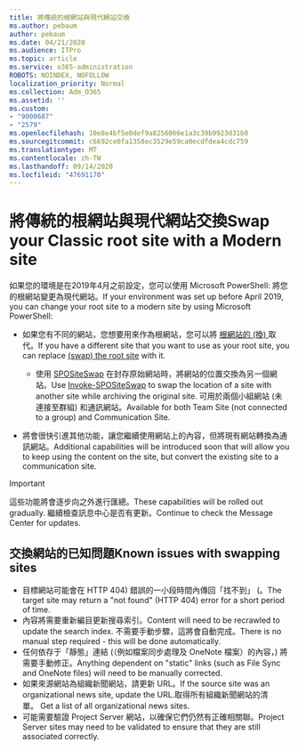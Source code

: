 ```yaml
---
title: 將傳統的根網站與現代網站交換
ms.author: pebaum
author: pebaum
ms.date: 04/21/2020
ms.audience: ITPro
ms.topic: article
ms.service: o365-administration
ROBOTS: NOINDEX, NOFOLLOW
localization_priority: Normal
ms.collection: Adm_O365
ms.assetid: ''
ms.custom:
- "9000687"
- "2579"
ms.openlocfilehash: 10e8e4bf5e0def9a8256066e1a3c39b9923d31b0
ms.sourcegitcommit: c6692ce0fa1358ec3529e59ca0ecdfdea4cdc759
ms.translationtype: MT
ms.contentlocale: zh-TW
ms.lasthandoff: 09/14/2020
ms.locfileid: "47691170"
---
```

# <a name="swap-your-classic-root-site-with-a-modern-site"></a><span data-ttu-id="91d6b-102">將傳統的根網站與現代網站交換</span><span class="sxs-lookup"><span data-stu-id="91d6b-102">Swap your Classic root site with a Modern site</span></span>

<span data-ttu-id="91d6b-103">如果您的環境是在2019年4月之前設定，您可以使用 Microsoft PowerShell: 將您的根網站變更為現代網站。</span><span class="sxs-lookup"><span data-stu-id="91d6b-103">If your environment was set up before April 2019, you can change your root site to a modern site by using Microsoft PowerShell:</span></span>

- <span data-ttu-id="91d6b-104">如果您有不同的網站，您想要用來作為根網站，您可以將 [ 根網站的 (換) ](https://docs.microsoft.com/sharepoint/modern-root-site) 取代。</span><span class="sxs-lookup"><span data-stu-id="91d6b-104">If you have a different site that you want to use as your root site, you can replace [(swap) the root site](https://docs.microsoft.com/sharepoint/modern-root-site) with it.</span></span> 
    - <span data-ttu-id="91d6b-105">使用 [SPOSiteSwap](https://docs.microsoft.com/powershell/module/sharepoint-online/invoke-spositeswap?view=sharepoint-ps) 在封存原始網站時，將網站的位置交換為另一個網站。</span><span class="sxs-lookup"><span data-stu-id="91d6b-105">Use [Invoke-SPOSiteSwap](https://docs.microsoft.com/powershell/module/sharepoint-online/invoke-spositeswap?view=sharepoint-ps) to swap the location of a site with another site while archiving the original site.</span></span> <span data-ttu-id="91d6b-106">可用於兩個小組網站 (未連接至群組) 和通訊網站。</span><span class="sxs-lookup"><span data-stu-id="91d6b-106">Available for both Team Site (not connected to a group) and Communication Site.</span></span> 

- <span data-ttu-id="91d6b-107">將會很快引進其他功能，讓您繼續使用網站上的內容，但將現有網站轉換為通訊網站。</span><span class="sxs-lookup"><span data-stu-id="91d6b-107">Additional capabilities will be introduced soon that will allow you to keep using the content on the site, but convert the existing site to a communication site.</span></span> 
>[!Important]
><span data-ttu-id="91d6b-108">這些功能將會逐步向之外進行匯總。</span><span class="sxs-lookup"><span data-stu-id="91d6b-108">These capabilities will be rolled out gradually.</span></span> <span data-ttu-id="91d6b-109">繼續檢查訊息中心是否有更新。</span><span class="sxs-lookup"><span data-stu-id="91d6b-109">Continue to check the Message Center for updates.</span></span> 

## <a name="known-issues-with-swapping-sites"></a><span data-ttu-id="91d6b-110">交換網站的已知問題</span><span class="sxs-lookup"><span data-stu-id="91d6b-110">Known issues with swapping sites</span></span>

- <span data-ttu-id="91d6b-111">目標網站可能會在 HTTP 404) 錯誤的一小段時間內傳回「找不到」 (。</span><span class="sxs-lookup"><span data-stu-id="91d6b-111">The target site may return a "not found" (HTTP 404) error for a short period of time.</span></span>
- <span data-ttu-id="91d6b-112">內容將需要重新編目更新搜尋索引。</span><span class="sxs-lookup"><span data-stu-id="91d6b-112">Content will need to be recrawled to update the search index.</span></span> <span data-ttu-id="91d6b-113">不需要手動步驟，這將會自動完成。</span><span class="sxs-lookup"><span data-stu-id="91d6b-113">There is no manual step required - this will be done automatically.</span></span>
- <span data-ttu-id="91d6b-114">任何依存于「靜態」連結 (（例如檔案同步處理及 OneNote 檔案）的內容，) 將需要手動修正。</span><span class="sxs-lookup"><span data-stu-id="91d6b-114">Anything dependent on "static" links (such as File Sync and OneNote files) will need to be manually corrected.</span></span>
- <span data-ttu-id="91d6b-115">如果來源網站為組織新聞網站，請更新 URL。</span><span class="sxs-lookup"><span data-stu-id="91d6b-115">If the source site was an organizational news site, update the URL.</span></span><span data-ttu-id="91d6b-116">取得所有組織新聞網站的清單。</span><span class="sxs-lookup"><span data-stu-id="91d6b-116"> Get a list of all organizational news sites.</span></span>
- <span data-ttu-id="91d6b-117">可能需要驗證 Project Server 網站，以確保它們仍然有正確相關聯。</span><span class="sxs-lookup"><span data-stu-id="91d6b-117">Project Server sites may need to be validated to ensure that they are still associated correctly.</span></span>

